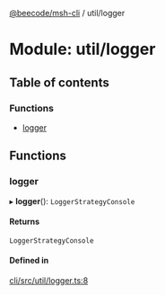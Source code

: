 [@beecode/msh-cli](../README.md) / util/logger

# Module: util/logger

## Table of contents

### Functions

- [logger](util_logger.md#logger)

## Functions

### logger

▸ **logger**(): `LoggerStrategyConsole`

#### Returns

`LoggerStrategyConsole`

#### Defined in

[cli/src/util/logger.ts:8](https://github.com/beecode-rs/msh-cli/blob/816f38b/src/util/logger.ts#L8)
